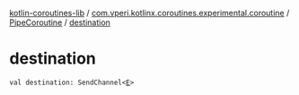 [kotlin-coroutines-lib](../../index.md) / [com.vperi.kotlinx.coroutines.experimental.coroutine](../index.md) / [PipeCoroutine](index.md) / [destination](./destination.md)

# destination

`val destination: SendChannel<`[`E`](index.md#E)`>`